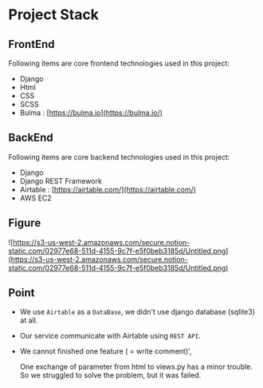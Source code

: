 # Project Stack

## FrontEnd

Following items are core frontend technologies used in this project:

- Django
- Html
- CSS
- SCSS
- Bulma : [https://bulma.io](https://bulma.io/)

## BackEnd

Following items are core backend technologies used in this project:

- Django
- Django REST Framework
- Airtable : [https://airtable.com/](https://airtable.com/)
- AWS EC2

## Figure

![https://s3-us-west-2.amazonaws.com/secure.notion-static.com/02977e68-511d-4155-9c7f-e5f0beb3185d/Untitled.png](https://s3-us-west-2.amazonaws.com/secure.notion-static.com/02977e68-511d-4155-9c7f-e5f0beb3185d/Untitled.png)

## Point

- We use `Airtable` as a `DataBase`, we didn't use django database (sqlite3) at all.
- Our service communicate with Airtable using `REST API`.
- We cannot finished one feature ( = write comment)',

    One exchange of parameter from html to views.py has a minor trouble. So we struggled to solve the problem, but it was failed.
